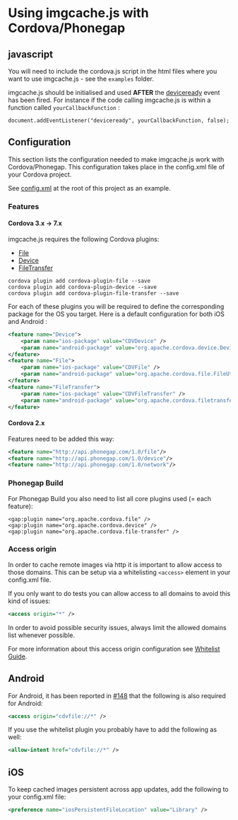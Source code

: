 # Using imgcache.js with Cordova/Phonegap

## javascript

You will need to include the cordova.js script in the html files where you want to use imgcache.js - see the `examples` folder.

imgcache.js should be initialised and used **AFTER** the [deviceready](http://cordova.apache.org/docs/en/edge/cordova_events_events.md.html#deviceready) event has been fired.
For instance if the code calling imgcache.js is within a function called `yourCallbackFunction` :

```
document.addEventListener("deviceready", yourCallbackFunction, false);
```

## Configuration

This section lists the configuration needed to make imgcache.js work with Cordova/Phonegap. This configuration takes place in the config.xml file of your Cordova project.

See [config.xml](config.xml) at the root of this project as an example.

### Features

#### Cordova 3.x -> 7.x

imgcache.js requires the following Cordova plugins:
* [File](http://cordova.apache.org/docs/en/latest/reference/cordova-plugin-file/index.html)
* [Device](http://cordova.apache.org/docs/en/latest/reference/cordova-plugin-device/index.html)
* [FileTransfer](http://cordova.apache.org/docs/en/latest/reference/cordova-plugin-file-transfer/index.html)


```
cordova plugin add cordova-plugin-file --save
cordova plugin add cordova-plugin-device --save
cordova plugin add cordova-plugin-file-transfer --save
```

For each of these plugins you will be required to define the corresponding package for the OS you target. Here is a default configuration for both iOS and Android :

```xml
<feature name="Device">
	<param name="ios-package" value="CDVDevice" />
	<param name="android-package" value="org.apache.cordova.device.Device" />
</feature>
<feature name="File">
	<param name="ios-package" value="CDVFile" />
	<param name="android-package" value="org.apache.cordova.file.FileUtils" />
</feature>
<feature name="FileTransfer">
	<param name="ios-package" value="CDVFileTransfer" />
	<param name="android-package" value="org.apache.cordova.filetransfer.FileTransfer" />
</feature>
```

#### Cordova 2.x

Features need to be added this way:

```xml
<feature name="http://api.phonegap.com/1.0/file"/>
<feature name="http://api.phonegap.com/1.0/device"/>
<feature name="http://api.phonegap.com/1.0/network"/>
```

### Phonegap Build

For Phonegap Build you also need to list all core plugins used (= each feature):

```
<gap:plugin name="org.apache.cordova.file" />
<gap:plugin name="org.apache.cordova.device" />
<gap:plugin name="org.apache.cordova.file-transfer" />
```

### Access origin

In order to cache remote images via http it is important to allow access to those domains. This can be setup via a whitelisting `<access>` element in your config.xml file.

If you only want to do tests you can allow access to all domains to avoid this kind of issues:

```xml
<access origin="*" />
```

In order to avoid possible security issues, always limit the allowed domains list whenever possible.

For more information about this access origin configuration see [Whitelist Guide](http://docs.phonegap.com/en/edge/guide_appdev_whitelist_index.md.html#Whitelist%20Guide).

## Android

For Android, it has been reported in [#148](https://github.com/chrisben/imgcache.js/issues/148) that the following is also required for Android:

```xml
<access origin="cdvfile://*" />
```

If you use the whitelist plugin you probably have to add the following as well:

```xml
<allow-intent href="cdvfile://*" />
```

## iOS

To keep cached images persistent across app updates, add the following to your
config.xml file:

```xml
<preference name="iosPersistentFileLocation" value="Library" />
```
